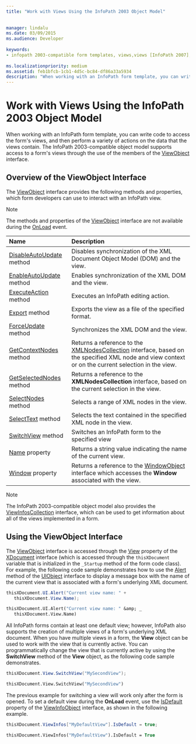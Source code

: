 ```yaml
---
title: "Work with Views Using the InfoPath 2003 Object Model"
 
 
manager: lindalu
ms.date: 03/09/2015
ms.audience: Developer
 
keywords:
- infopath 2003-compatible form templates, views,views [InfoPath 2007], InfoPath 2003-compatible form templates
 
ms.localizationpriority: medium
ms.assetid: feb1bfcb-1cb1-4d5c-bc84-df86a33a5934
description: "When working with an InfoPath form template, you can write code to access the form's views, and then perform a variety of actions on the data that the views contain. The InfoPath 2003-compatible object model supports access to a form's views through the use of the members of the ViewObject interface."
---
```


# Work with Views Using the InfoPath 2003 Object Model

When working with an InfoPath form template, you can write code to access the form's views, and then perform a variety of actions on the data that the views contain. The InfoPath 2003-compatible object model supports access to a form's views through the use of the members of the [ViewObject](https://msdn.microsoft.com/library/Microsoft.Office.Interop.InfoPath.SemiTrust.ViewObject.aspx) interface. 
  
## Overview of the ViewObject Interface

The [ViewObject](https://msdn.microsoft.com/library/Microsoft.Office.Interop.InfoPath.SemiTrust.ViewObject.aspx) interface provides the following methods and properties, which form developers can use to interact with an InfoPath view. 
  
> [!NOTE]
> The methods and properties of the [ViewObject](https://msdn.microsoft.com/library/Microsoft.Office.Interop.InfoPath.SemiTrust.ViewObject.aspx) interface are not available during the [OnLoad](https://msdn.microsoft.com/library/Microsoft.Office.Interop.InfoPath.SemiTrust._XDocumentEventSink2_Event.OnLoad.aspx) event. 
  
|**Name**|**Description**|
|:-----|:-----|
|[DisableAutoUpdate](https://msdn.microsoft.com/library/Microsoft.Office.Interop.InfoPath.SemiTrust.View.DisableAutoUpdate.aspx) method  <br/> |Disables synchronization of the XML Document Object Model (DOM) and the view. |
|[EnableAutoUpdate](https://msdn.microsoft.com/library/Microsoft.Office.Interop.InfoPath.SemiTrust.View.EnableAutoUpdate.aspx) method  <br/> |Enables synchronization of the XML DOM and the view. |
|[ExecuteAction](https://msdn.microsoft.com/library/Microsoft.Office.Interop.InfoPath.SemiTrust.View.ExecuteAction.aspx) method  <br/> |Executes an InfoPath editing action. |
|[Export](https://msdn.microsoft.com/library/Microsoft.Office.Interop.InfoPath.SemiTrust.View.Export.aspx) method  <br/> |Exports the view as a file of the specified format. |
|[ForceUpdate](https://msdn.microsoft.com/library/Microsoft.Office.Interop.InfoPath.SemiTrust.View.ForceUpdate.aspx) method  <br/> |Synchronizes the XML DOM and the view. |
|[GetContextNodes](https://msdn.microsoft.com/library/Microsoft.Office.Interop.InfoPath.SemiTrust.View.GetContextNodes.aspx) method  <br/> |Returns a reference to the [XMLNodesCollection](https://msdn.microsoft.com/library/Microsoft.Office.Interop.InfoPath.SemiTrust.XMLNodesCollection.aspx) interface, based on the specified XML node and view context or on the current selection in the view. |
|[GetSelectedNodes](https://msdn.microsoft.com/library/Microsoft.Office.Interop.InfoPath.SemiTrust.View.GetSelectedNodes.aspx) method  <br/> |Returns a reference to the **XMLNodesCollection** interface, based on the current selection in the view. |
|[SelectNodes](https://msdn.microsoft.com/library/Microsoft.Office.Interop.InfoPath.SemiTrust.View.SelectNodes.aspx) method  <br/> |Selects a range of XML nodes in the view. |
|[SelectText](https://msdn.microsoft.com/library/Microsoft.Office.Interop.InfoPath.SemiTrust.View.SelectText.aspx) method  <br/> |Selects the text contained in the specified XML node in the view. |
|[SwitchView](https://msdn.microsoft.com/library/Microsoft.Office.Interop.InfoPath.SemiTrust.View.SwitchView.aspx) method  <br/> |Switches an InfoPath form to the specified view  <br/> |
|[Name](https://msdn.microsoft.com/library/Microsoft.Office.Interop.InfoPath.SemiTrust.View.Name.aspx) property  <br/> |Returns a string value indicating the name of the current view. |
|[Window](https://msdn.microsoft.com/library/Microsoft.Office.Interop.InfoPath.SemiTrust.View.Window.aspx) property  <br/> |Returns a reference to the [WindowObject](https://msdn.microsoft.com/library/Microsoft.Office.Interop.InfoPath.SemiTrust.WindowObject.aspx) interface which accesses the **Window** associated with the view. |
   
> [!NOTE]
> The InfoPath 2003-compatible object model also provides the [ViewInfosCollection](https://msdn.microsoft.com/library/Microsoft.Office.Interop.InfoPath.SemiTrust.ViewInfosCollection.aspx) interface, which can be used to get information about all of the views implemented in a form. 
  
## Using the ViewObject Interface

The [ViewObject](https://msdn.microsoft.com/library/Microsoft.Office.Interop.InfoPath.SemiTrust.ViewObject.aspx) interface is accessed through the [View](https://msdn.microsoft.com/library/Microsoft.Office.Interop.InfoPath.SemiTrust._XDocument2.View.aspx) property of the [XDocument](https://msdn.microsoft.com/library/Microsoft.Office.Interop.InfoPath.SemiTrust.XDocument.aspx) interface (which is accessed through the `thisXDocument` variable that is initialized in the `_Startup` method of the form code class). For example, the following code sample demonstrates how to use the [Alert](https://msdn.microsoft.com/library/Microsoft.Office.Interop.InfoPath.SemiTrust.UI2.Alert.aspx) method of the [UIObject](https://msdn.microsoft.com/library/Microsoft.Office.Interop.InfoPath.SemiTrust.UIObject.aspx) interface to display a message box with the name of the current view that is associated with a form's underlying XML document. 
  
```cs
thisXDocument.UI.Alert("Current view name: " + 
   thisXDocument.View.Name);
```

```vb
thisXDocument.UI.Alert("Current view name: " &amp; _
   thisXDocument.View.Name)
```

All InfoPath forms contain at least one default view; however, InfoPath also supports the creation of multiple views of a form's underlying XML document. When you have multiple views in a form, the **View** object can be used to work with the view that is currently active. You can programmatically change the view that is currently active by using the **SwitchView** method of the **View** object, as the following code sample demonstrates. 
  
```cs
thisXDocument.View.SwitchView("MySecondView");
```

```vb
thisXDocument.View.SwitchView("MySecondView")
```

The previous example for switching a view will work only after the form is opened. To set a default view during the **OnLoad** event, use the [IsDefault](https://msdn.microsoft.com/library/Microsoft.Office.Interop.InfoPath.SemiTrust.ViewInfo.IsDefault.aspx) property of the [ViewInfoObject](https://msdn.microsoft.com/library/Microsoft.Office.Interop.InfoPath.SemiTrust.ViewInfoObject.aspx) interface, as shown in the following example. 
  
```cs
thisXDocument.ViewInfos["MyDefaultView"].IsDefault = true;
```

```vb
thisXDocument.ViewInfos("MyDefaultView").IsDefault = True
```


